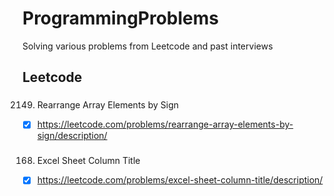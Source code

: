 # ProgrammingProblems
Solving various problems from Leetcode and past interviews

## Leetcode

### 
2149. Rearrange Array Elements by Sign
- [x] https://leetcode.com/problems/rearrange-array-elements-by-sign/description/

###
168. Excel Sheet Column Title
- [x] https://leetcode.com/problems/excel-sheet-column-title/description/
